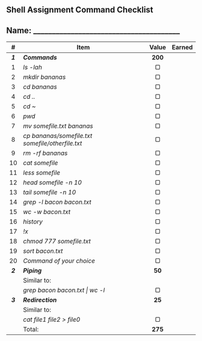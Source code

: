 ## Shell Assignment Command Checklist

## Name: _______________________________________
|    #    | Item                                             |  Value  | Earned |
| :-----: | ------------------------------------------------ | :-----: | :----: |
| ***1*** | ***Commands***                                   | **200** |        |
|    1    | *ls -lah*                                        |    ▢    |        |
|    2    | *mkdir bananas*                                  |    ▢    |        |
|    3    | *cd bananas*                                     |    ▢    |        |
|    4    | *cd ..*                                          |    ▢    |        |
|    5    | *cd ~*                                           |    ▢    |        |
|    6    | *pwd*                                            |    ▢    |        |
|    7    | *mv somefile.txt bananas*                        |    ▢    |        |
|    8    | *cp bananas/somefile.txt somefile/otherfile.txt* |    ▢    |        |
|    9    | *rm -rf bananas*                                 |    ▢    |        |
|   10    | *cat somefile*                                   |    ▢    |        |
|   11    | *less somefile*                                  |    ▢    |        |
|   12    | *head somefile -n 10*                            |    ▢    |        |
|   13    | *tail somefile -n 10*                            |    ▢    |        |
|   14    | *grep -l bacon bacon.txt*                        |    ▢    |        |
|   15    | *wc -w bacon.txt*                                |    ▢    |        |
|   16    | *history*                                        |    ▢    |        |
|   17    | *!x*                                             |    ▢    |        |
|   18    | *chmod 777 somefile.txt*                         |    ▢    |        |
|   19    | *sort bacon.txt*                                 |    ▢    |        |
|   20    | *Command of your choice*                         |    ▢    |        |
| ***2*** | ***Piping***                                     | **50**  |        |
|         | Similar to:                                      |         |        |
|         | *grep bacon bacon.txt \| wc -l*                  |    ▢    |        |
| ***3*** | ***Redirection***                                | **25**  |        |
|         | Similar to:                                      |         |        |
|         | *cat file1 file2 > file0*                        |    ▢    |        |
|         | Total:                                           | **275** |        |
